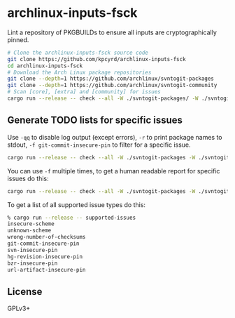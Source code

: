 # archlinux-inputs-fsck

Lint a repository of PKGBUILDs to ensure all inputs are cryptographically pinned.

```sh
# Clone the archlinux-inputs-fsck source code
git clone https://github.com/kpcyrd/archlinux-inputs-fsck
cd archlinux-inputs-fsck
# Download the Arch Linux package repositories
git clone --depth=1 https://github.com/archlinux/svntogit-packages
git clone --depth=1 https://github.com/archlinux/svntogit-community
# Scan [core], [extra] and [community] for issues
cargo run --release -- check --all -W ./svntogit-packages/ -W ./svntogit-community/
```

## Generate TODO lists for specific issues

Use `-qq` to disable log output (except errors), `-r` to print package names to stdout, `-f git-commit-insecure-pin` to filter for a specific issue.

```sh
cargo run --release -- check --all -W ./svntogit-packages -W ./svntogit-community -qqrf git-commit-insecure-pin
```

You can use `-f` multiple times, to get a human readable report for specific issues do this:

```sh
cargo run --release -- check --all -W ./svntogit-packages -W ./svntogit-community -q -f git-commit-insecure-pin -f svn-insecure-pin
```

To get a list of all supported issue types do this:

```sh
% cargo run --release -- supported-issues
insecure-scheme
unknown-scheme
wrong-number-of-checksums
git-commit-insecure-pin
svn-insecure-pin
hg-revision-insecure-pin
bzr-insecure-pin
url-artifact-insecure-pin
```

## License

GPLv3+
